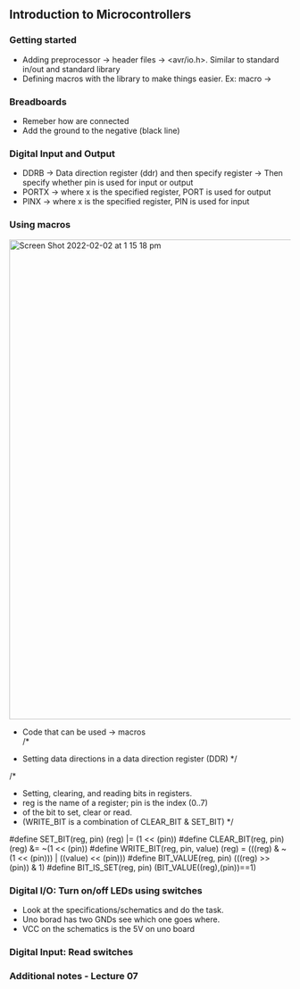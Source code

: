 ## Introduction to Microcontrollers

### Getting started
- Adding preprocessor -> header files -> <avr/io.h>. Similar to standard in/out and standard library 
- Defining macros with the library to make things easier. Ex: macro -> 

### Breadboards
- Remeber how are connected
- Add the ground to the negative (black line)

### Digital Input and Output
- DDRB -> Data direction register (ddr) and then specify register -> Then specify whether pin is used for input or output
- PORTX -> where x is the specified register, PORT is used for output
- PINX -> where x is the specified register, PIN is used for input

### Using macros 
<img width="860" alt="Screen Shot 2022-02-02 at 1 15 18 pm" src="https://user-images.githubusercontent.com/71302996/152087743-4abd02a7-62cc-41ec-a9e0-cc8e99880843.png">

- Code that can be used -> macros  
/* 
 *  Setting data directions in a data direction register (DDR)
 */

/*
 *  Setting, clearing, and reading bits in registers.
 *  reg is the name of a register; pin is the index (0..7)
 *  of the bit to set, clear or read.
 *  (WRITE_BIT is a combination of CLEAR_BIT & SET_BIT)
 */

#define SET_BIT(reg, pin)			(reg) |= (1 << (pin))
#define CLEAR_BIT(reg, pin)			(reg) &= ~(1 << (pin))
#define WRITE_BIT(reg, pin, value)	(reg) = (((reg) & ~(1 << (pin))) | ((value) << (pin)))
#define BIT_VALUE(reg, pin)			(((reg) >> (pin)) & 1)
#define BIT_IS_SET(reg, pin)		(BIT_VALUE((reg),(pin))==1)



### Digital I/O: Turn on/off LEDs using switches
- Look at the specifications/schematics and do the task.
- Uno borad has two GNDs see which one goes where. 
- VCC on the schematics is the 5V on uno board


### Digital Input: Read switches


### Additional notes - Lecture 07

